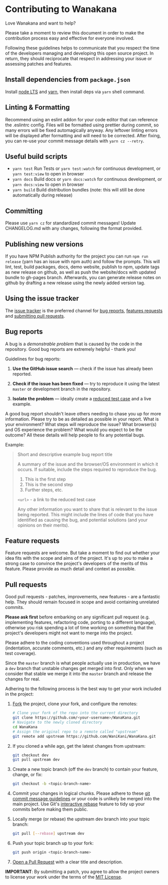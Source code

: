 # Contributing to Wanakana

Love Wanakana and want to help?

Please take a moment to review this document in order to make the contribution process easy and effective for everyone involved.

Following these guidelines helps to communicate that you respect the time of the developers managing and developing this open source project. In return, they should reciprocate that respect in addressing your issue or assessing patches and features.

## Install dependencies from `package.json`

Install [node LTS](https://nodejs.org/en/) and [yarn](https://yarnpkg.com/en/docs/install),
then install deps via `yarn` shell command.

## Linting & Formatting

Recommend using an eslint addon for your code editor that can reference the .eslintrc config.
Files will be formatted using prettier during commit, so many errors will be fixed automagically anyway.
Any leftover linting errors will be displayed after formatting and will need to be corrected.
After fixing, you can re-use your commit message details with `yarn cz --retry`.

## Useful build scripts

* `yarn test` Run Tests or `yarn test:watch` for continuous development, or `yarn test:view` to open in browser
* `yarn docs` Build docs or `yarn docs:watch` for continuous development, or `yarn docs:view` to open in browser
* `yarn build` Build distribution bundles (note: this will still be done automatically during release)

## Committing

Please use `yarn cz` for standardized commit messages!
Update CHANGELOG.md with any changes, following the format provided.

## Publishing new versions

If you have NPM Publish authority for the project you can run `npm run release` (yarn has an issue with npm auth) and follow the prompts. This will lint, test, build packages, docs, demo website, publish to npm, update tags as new release on github, as well as push the website/docs with updated bundle to gh-pages branch. Afterwards, you can generate release notes on github by drafting a new release using the newly added version tag.

## Using the issue tracker

The [issue tracker](https://github.com/WaniKani/WanaKana/issues) is
the preferred channel for [bug reports](#bugs), [features requests](#features)
and [submitting pull requests](#pull-requests).

<a name="bugs"></a>

## Bug reports

A bug is a _demonstrable problem_ that is caused by the code in the repository.
Good bug reports are extremely helpful - thank you!

Guidelines for bug reports:

1. **Use the GitHub issue search** &mdash; check if the issue has already been reported.

2. **Check if the issue has been fixed** &mdash; try to reproduce it using the latest `master` or development branch in the repository.

3. **Isolate the problem** &mdash; ideally create a [reduced test case](https://css-tricks.com/reduced-test-cases/) and a live example.

A good bug report shouldn't leave others needing to chase you up for more information. Please try to be as detailed as possible in your report. What is your environment? What steps will reproduce the issue? What browser(s) and OS
experience the problem? What would you expect to be the outcome? All these details will help people to fix any potential bugs.

Example:

> Short and descriptive example bug report title
>
> A summary of the issue and the browser/OS environment in which it occurs. If
> suitable, include the steps required to reproduce the bug.
>
> 1. This is the first step
> 2. This is the second step
> 3. Further steps, etc.
>
> `<url>` - a link to the reduced test case
>
> Any other information you want to share that is relevant to the issue being
> reported. This might include the lines of code that you have identified as
> causing the bug, and potential solutions (and your opinions on their
> merits).

<a name="features"></a>

## Feature requests

Feature requests are welcome. But take a moment to find out whether your idea fits with the scope and aims of the project. It's up to _you_ to make a strong case to convince the project's developers of the merits of this feature. Please provide as much detail and context as possible.

<a name="pull-requests"></a>

## Pull requests

Good pull requests - patches, improvements, new features - are a fantastic
help. They should remain focused in scope and avoid containing unrelated
commits.

**Please ask first** before embarking on any significant pull request (e.g.
implementing features, refactoring code, porting to a different language),
otherwise you risk spending a lot of time working on something that the
project's developers might not want to merge into the project.

Please adhere to the coding conventions used throughout a project (indentation,
accurate comments, etc.) and any other requirements (such as test coverage).

Since the `master` branch is what people actually use in production, we have a
`dev` branch that unstable changes get merged into first. Only when we
consider that stable we merge it into the `master` branch and release the
changes for real.

Adhering to the following process is the best way to get your work
included in the project:

1. [Fork](https://help.github.com/articles/fork-a-repo/) the project, clone your fork, and configure the remotes:

   ```bash
   # Clone your fork of the repo into the current directory
   git clone https://github.com/<your-username>/WanaKana.git
   # Navigate to the newly cloned directory
   cd WanaKana
   # Assign the original repo to a remote called "upstream"
   git remote add upstream https://github.com/WaniKani/WanaKana.git
   ```

2. If you cloned a while ago, get the latest changes from upstream:

   ```bash
   git checkout dev
   git pull upstream dev
   ```

3. Create a new topic branch (off the `dev` branch) to contain your feature, change, or fix:

   ```bash
   git checkout -b <topic-branch-name>
   ```

4. Commit your changes in logical chunks. Please adhere to these [git commit message guidelines](http://tbaggery.com/2008/04/19/a-note-about-git-commit-messages.html) or your code is unlikely be merged into the main project. Use Git's [interactive rebase](https://help.github.com/articles/about-git-rebase/) feature to tidy up your commits before making them public.

5. Locally merge (or rebase) the upstream dev branch into your topic branch:

   ```bash
   git pull [--rebase] upstream dev
   ```

6. Push your topic branch up to your fork:

   ```bash
   git push origin <topic-branch-name>
   ```

7. [Open a Pull Request](https://help.github.com/articles/using-pull-requests/)
   with a clear title and description.

**IMPORTANT**: By submitting a patch, you agree to allow the project
owners to license your work under the terms of the [MIT License](https://github.com/WaniKani/WanaKana/blob/master/LICENSE.md).
